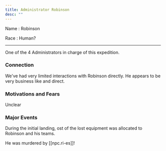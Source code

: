 ```yaml
---
title: Administrator Robinson
desc: ""
---
```


Name
: Robinson

Race
: Human?

---

One of the 4 Administrators in charge of this expedition.

### Connection

We've had very limited interactions with Robinson directly. He appears to be very business like and direct.

### Motivations and Fears

Unclear

### Major Events

During the initial landing, ost of the lost equipment was allocated to Robinson and his teams.

He was murdered by [[npc.ri-es]]!
